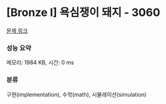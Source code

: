 # [Bronze I] 욕심쟁이 돼지 - 3060 

[문제 링크](https://www.acmicpc.net/problem/3060) 

### 성능 요약

메모리: 1984 KB, 시간: 0 ms

### 분류

구현(implementation), 수학(math), 시뮬레이션(simulation)

